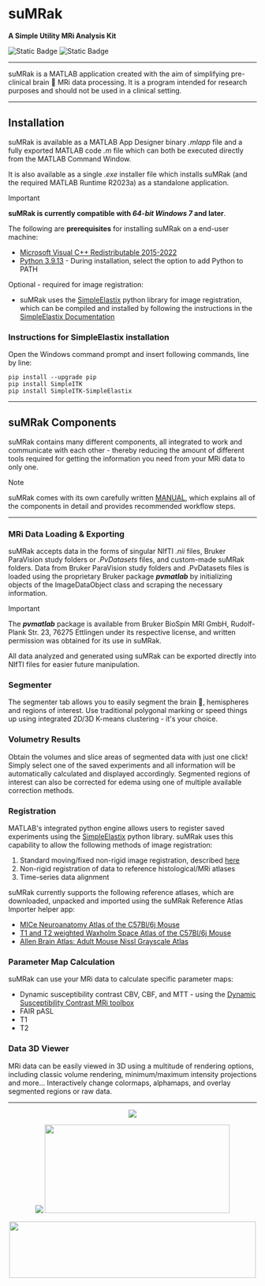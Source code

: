 # suMRak

<b> A Simple Utility MRi Analysis Kit </b>

![Static Badge](https://img.shields.io/badge/MATLAB-R2023a-orange) ![Static Badge](https://img.shields.io/badge/python-3.9-blue)

------------------------------------------------------------------------

suMRak is a MATLAB application created with the aim of simplifying pre-clinical brain :brain: MRi data processing. It is a program intended for research purposes and should not be used in a clinical setting.

------------------------------------------------------------------------

## Installation

suMRak is available as a MATLAB App Designer binary _.mlapp_ file and a fully exported MATLAB code _.m_ file which can both be executed directly from the MATLAB Command Window.

It is also available as a single _.exe_ installer file which installs suMRak (and the required MATLAB Runtime R2023a) as a standalone application.
> [!IMPORTANT]
> **suMRak is currently compatible with _64-bit Windows 7_ and later**.

The following are **prerequisites** for installing suMRak on a end-user machine:
- [Microsoft Visual C++ Redistributable 2015-2022](https://learn.microsoft.com/en-us/cpp/windows/latest-supported-vc-redist?view=msvc-170)
- [Python 3.9.13](https://www.python.org/downloads/release/python-3913/) - During installation, select the option to add Python to PATH

Optional - required for image registration: 
- suMRak uses the [SimpleElastix](https://simpleelastix.github.io/) python library for image registration, which can be compiled and installed by following the instructions in the [SimpleElastix Documentation](https://simpleelastix.readthedocs.io/GettingStarted.html#compiling-on-windows)

### Instructions for SimpleElastix installation

Open the Windows command prompt and insert following commands, line by line:

```
pip install --upgrade pip
pip install SimpleITK
pip install SimpleITK-SimpleElastix
```

------------------------------------------------------------------------

## suMRak Components

suMRak contains many different components, all integrated to work and communicate with each other - thereby reducing the amount of different tools required for getting the information you need from your MRi data to only one.
> [!NOTE]
> suMRak comes with its own carefully written [MANUAL](https://github.com/Sternak-Marko/suMRak/blob/main/Manual.pdf), which explains all of the components in detail and provides recommended workflow steps.

------------------------------------------------------------------------

### MRi Data Loading & Exporting

suMRak accepts data in the forms of singular NIfTI _.nii_ files, Bruker ParaVision study folders or _.PvDatasets_ files, and custom-made suMRak folders. Data from Bruker ParaVision study folders 
and .PvDatasets files is loaded using the proprietary Bruker package _**pvmatlab**_ by initializing objects of the ImageDataObject class and scraping the necessary information. 

> [!IMPORTANT]
> The _**pvmatlab**_ package is available from Bruker BioSpin MRI GmbH, Rudolf-Plank Str. 23, 76275 Ettlingen under its respective license, and written permission was obtained for its use in suMRak.

All data analyzed and generated using suMRak can be exported directly into NIfTI files for easier future manipulation.

### Segmenter

The segmenter tab allows you to easily segment the brain :brain:, hemispheres and regions of interest. Use traditional polygonal marking or speed things up using integrated 2D/3D K-means 
clustering - it's your choice.

### Volumetry Results

Obtain the volumes and slice areas of segmented data with just one click! Simply select one of the saved experiments and all information will be automatically calculated and
displayed accordingly. Segmented regions of interest can also be corrected for edema using one of multiple available correction methods.

### Registration
 
MATLAB's integrated python engine allows users to register saved experiments using the [SimpleElastix](https://simpleelastix.github.io/) python library. suMRak uses this capability to allow the following methods of image registration:
1. Standard moving/fixed non-rigid image registration, described [here](https://simpleelastix.readthedocs.io/NonRigidRegistration.html)
2. Non-rigid registration of data to reference histological/MRi atlases
3. Time-series data alignment

suMRak currently supports the following reference atlases, which are downloaded, unpacked and imported using the suMRak Reference Atlas Importer helper app:
- [MICe Neuroanatomy Atlas of the C57Bl/6j Mouse](http://www.mouseimaging.ca/technologies/mouse_atlas/C57Bl6j_mouse_atlas.html)
- [T1 and T2 weighted Waxholm Space Atlas of the C57Bl/6j Mouse](https://www.nitrc.org/frs/?group_id=1088)
- [Allen Brain Atlas: Adult Mouse Nissl Grayscale Atlas](http://help.brain-map.org/display/mousebrain/API)

### Parameter Map Calculation

suMRak can use your MRi data to calculate specific parameter maps:
- Dynamic susceptibility contrast CBV, CBF, and MTT - using the [Dynamic Susceptibility Contrast MRi toolbox](https://github.com/marcocastellaro/dsc-MRi-toolbox)
- FAIR pASL
- T1
- T2

### Data 3D Viewer

MRi data can be easily viewed in 3D using a multitude of rendering options, including classic volume rendering, minimum/maximum intensity projections and more... Interactively change colormaps, alphamaps, and overlay segmented regions or raw data.

 ------------------------------------------------------------------------
 
<p align="center">
  <img src="https://github.com/Sternak-Marko/suMRak/blob/main/resources/splash.png" />
</p>

<p align="center">
  <img src="https://github.com/Sternak-Marko/suMRak/blob/main/resources/unizg.png" />
  <img height = "179px" width = "375px" src="https://github.com/Sternak-Marko/suMRak/blob/main/resources/hrzz.png" />
</p>

<p align="center">
  <img height = "114px" width = "500px" src="https://github.com/Sternak-Marko/suMRak/blob/main/resources/glowlab.png" />
</p>
